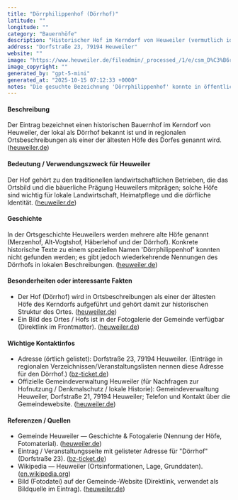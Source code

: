 ```yaml
---
title: "Dörrphilippenhof (Dörrhof)"
latitude: ""
longitude: ""
category: "Bauernhöfe"
description: "Historischer Hof im Kerndorf von Heuweiler (vermutlich identisch bzw. in der Überlieferung verwandt mit dem örtlich bekannten Dörrhof)."
address: "Dorfstraße 23, 79194 Heuweiler"
website: ""
image: "https://www.heuweiler.de/fileadmin/_processed_/1/e/csm_D%C3%B6rr_fb2aad0f77.jpg"
image_copyright: ""
generated_by: "gpt-5-mini"
generated_at: "2025-10-15 07:12:33 +0000"
notes: "Die gesuchte Bezeichnung 'Dörrphilippenhof' konnte in öffentlich zugänglichen Quellen nicht eindeutig nachgewiesen werden. Die hier erstellte Eintragung basiert auf Erwähnungen des örtlichen Dörrhofs (historisch und in der Gemeindegeschichte) und auf Bildmaterial der Gemeinde Heuweiler; Adresseangabe stammt aus lokal gelisteten Einträgen. Genaue Geo-Koordinaten für die konkrete Hofadresse konnten nicht verlässlich mittels des verfügbaren Geocoding-Tools ermittelt werden; die latitude/longitude-Felder wurden leer gelassen. Quellen und Fundstellen sind am Ende aufgeführt."
---
```


#### Beschreibung
Der Eintrag bezeichnet einen historischen Bauernhof im Kerndorf von Heuweiler, der lokal als Dörrhof bekannt ist und in regionalen Ortsbeschreibungen als einer der ältesten Höfe des Dorfes genannt wird. ([heuweiler.de](https://www.heuweiler.de/unsere-gemeinde/geschichte?utm_source=openai))

#### Bedeutung / Verwendungszweck für Heuweiler
Der Hof gehört zu den traditionellen landwirtschaftlichen Betrieben, die das Ortsbild und die bäuerliche Prägung Heuweilers mitprägen; solche Höfe sind wichtig für lokale Landwirtschaft, Heimatpflege und die dörfliche Identität. ([heuweiler.de](https://www.heuweiler.de/unsere-gemeinde/geschichte?utm_source=openai))

#### Geschichte
In der Ortsgeschichte Heuweilers werden mehrere alte Höfe genannt (Merzenhof, Alt-Vogtshof, Häberlehof und der Dörrhof). Konkrete historische Texte zu einem speziellen Namen 'Dörrphilippenhof' konnten nicht gefunden werden; es gibt jedoch wiederkehrende Nennungen des Dörrhofs in lokalen Beschreibungen. ([heuweiler.de](https://www.heuweiler.de/unsere-gemeinde/geschichte?utm_source=openai))

#### Besonderheiten oder interessante Fakten
- Der Hof (Dörrhof) wird in Ortsbeschreibungen als einer der ältesten Höfe des Kerndorfs aufgeführt und gehört damit zur historischen Struktur des Ortes. ([heuweiler.de](https://www.heuweiler.de/unsere-gemeinde/geschichte?utm_source=openai))  
- Ein Bild des Ortes / Hofs ist in der Fotogalerie der Gemeinde verfügbar (Direktlink im Frontmatter). ([heuweiler.de](https://www.heuweiler.de/fileadmin/_processed_/1/e/csm_D%C3%B6rr_fb2aad0f77.jpg))

#### Wichtige Kontaktinfos
- Adresse (örtlich gelistet): Dorfstraße 23, 79194 Heuweiler. (Einträge in regionalen Verzeichnissen/Veranstaltungslisten nennen diese Adresse für den Dörrhof.) ([bz-ticket.de](https://bz-ticket.de/doerrhof-heuweiler?utm_source=openai))  
- Offizielle Gemeindeverwaltung Heuweiler (für Nachfragen zur Hofnutzung / Denkmalschutz / lokale Historie): Gemeindeverwaltung Heuweiler, Dorfstraße 21, 79194 Heuweiler; Telefon und Kontakt über die Gemeindewebsite. ([heuweiler.de](https://www.heuweiler.de/unsere-gemeinde/fotogalerie))

#### Referenzen / Quellen
- Gemeinde Heuweiler — Geschichte & Fotogalerie (Nennung der Höfe, Fotomaterial). ([heuweiler.de](https://www.heuweiler.de/unsere-gemeinde/geschichte?utm_source=openai))  
- Eintrag / Veranstaltungsseite mit gelisteter Adresse für "Dörrhof" (Dorfstraße 23). ([bz-ticket.de](https://bz-ticket.de/doerrhof-heuweiler?utm_source=openai))  
- Wikipedia — Heuweiler (Ortsinformationen, Lage, Grunddaten). ([en.wikipedia.org](https://en.wikipedia.org/wiki/Heuweiler?utm_source=openai))  
- Bild (Fotodatei) auf der Gemeinde-Website (Direktlink, verwendet als Bildquelle im Eintrag). ([heuweiler.de](https://www.heuweiler.de/fileadmin/_processed_/1/e/csm_D%C3%B6rr_fb2aad0f77.jpg))